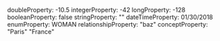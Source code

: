 doubleProperty: -10.5
integerProperty: -42
longProperty: -128
booleanProperty: false
stringProperty: ""
dateTimeProperty: 01/30/2018
enumProperty: WOMAN
relationshipProperty: "baz"
conceptProperty: "Paris" "France"